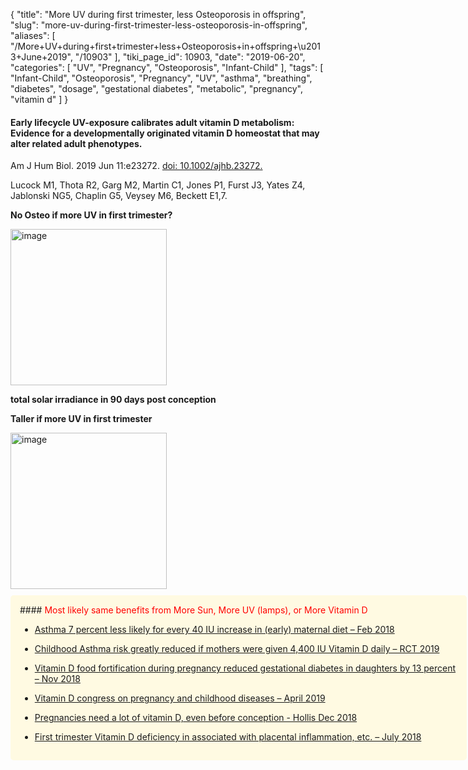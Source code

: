 {
    "title": "More UV during first trimester, less Osteoporosis in offspring",
    "slug": "more-uv-during-first-trimester-less-osteoporosis-in-offspring",
    "aliases": [
        "/More+UV+during+first+trimester+less+Osteoporosis+in+offspring+\u2013+June+2019",
        "/10903"
    ],
    "tiki_page_id": 10903,
    "date": "2019-06-20",
    "categories": [
        "UV",
        "Pregnancy",
        "Osteoporosis",
        "Infant-Child"
    ],
    "tags": [
        "Infant-Child",
        "Osteoporosis",
        "Pregnancy",
        "UV",
        "asthma",
        "breathing",
        "diabetes",
        "dosage",
        "gestational diabetes",
        "metabolic",
        "pregnancy",
        "vitamin d"
    ]
}


#### Early lifecycle UV-exposure calibrates adult vitamin D metabolism: Evidence for a developmentally originated vitamin D homeostat that may alter related adult phenotypes.

Am J Hum Biol. 2019 Jun 11:e23272. [doi: 10.1002/ajhb.23272.](https://doi.org/10.1002/ajhb.23272.) 

Lucock M1, Thota R2, Garg M2, Martin C1, Jones P1, Furst J3, Yates Z4, Jablonski NG5, Chaplin G5, Veysey M6, Beckett E1,7.

 **No Osteo if more UV in first trimester?** 

<img src="https://d378j1rmrlek7x.cloudfront.net/attachments/jpeg/first-timester-uv-osteo.jpg" alt="image" width="250">

 **total solar irradiance in 90 days post conception** 

 **Taller if more UV in first trimester** 

<img src="https://d378j1rmrlek7x.cloudfront.net/attachments/jpeg/taller-is-more-uv.jpg" alt="image" width="250">

<div class="border" style="background-color:#FFFAE2;padding:15px;margin:10px 0;border-radius:5px;width:700px">
#### <span style="color:#F00;">Most likely same benefits from More Sun, More UV (lamps), or More Vitamin D</span>

* [Asthma 7 percent less likely for every 40 IU increase in (early) maternal diet – Feb 2018](/posts/asthma-7-percent-less-likely-for-every-40-iu-increase-in-early-maternal-diet)

* [Childhood Asthma risk greatly reduced if mothers were given 4,400 IU Vitamin D daily – RCT 2019](/posts/childhood-asthma-risk-greatly-reduced-if-mothers-were-given-4400-iu-vitamin-d-daily-rct-2019)

* [Vitamin D food fortification during pregnancy reduced gestational diabetes in daughters by 13 percent – Nov 2018](/posts/vitamin-d-food-fortification-during-pregnancy-reduced-gestational-diabetes-in-da-s-by-13-percent)

* [Vitamin D congress on pregnancy and childhood diseases – April 2019](/posts/vitamin-d-congress-on-pregnancy-and-childhood-diseases)

* [Pregnancies need a lot of vitamin D, even before conception - Hollis Dec 2018](/posts/pregnancies-need-a-lot-of-vitamin-d-even-before-conception-hollis)

* [First trimester Vitamin D deficiency in associated with placental inflammation, etc. – July 2018](/posts/first-trimester-vitamin-d-deficiency-in-associated-with-placental-inflammation-etc)